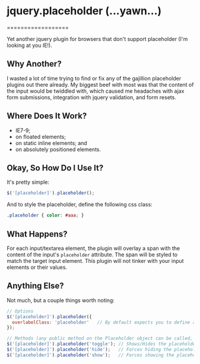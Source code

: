 # jquery.placeholder (...yawn...)
==================

Yet another jquery plugin for browsers that don't support placeholder (I'm looking at you IE!).

## Why Another?

I wasted a lot of time trying to find or fix any of the gajillion placeholder plugins out there already. My biggest beef with most was that the content of the input would be twiddled with, which caused me headaches with ajax form submissions, integration with jquery validation, and form resets.

## Where Does It Work?

* IE7-9;
* on floated elements;
* on static inline elements; and
* on absolutely positioned elements.

## Okay, So How Do I Use It?

It's pretty simple:

```javascript
$('[placeholder]').placeholder();
```

And to style the placeholder, define the following css class:

```css
.placeholder { color: #aaa; }
```

## What Happens?

For each input/textarea element, the plugin will overlay a span with the content of the input's `placeholder` attribute. The span will be styled to match the target input element. This plugin will not tinker with your input elements or their values. 

## Anything Else?

Not much, but a couple things worth noting:

```javascript
// Options
$('[placeholder]').placeholder({
  overlabelClass: 'placeholder'   // By default expects you to define a .placeholder, but can be changed
});

// Methods (any public method on the Placeholder object can be called, here are some handy ones)
$('[placeholder]').placeholder('toggle'); // Shows/Hides the placeholder, depending on the value of the element.
$('[placeholder]').placeholder('hide');   // Forces hiding the placeholder for the given elements
$('[placeholder]').placeholder('show');   // Forces showing the placeholder for the given elements
```